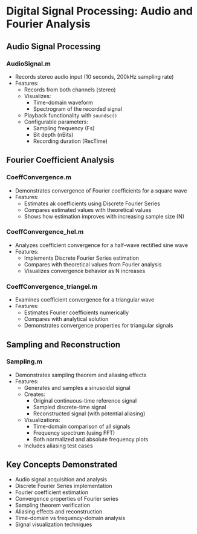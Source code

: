# Digital Signal Processing: Audio and Fourier Analysis

## Audio Signal Processing

### AudioSignal.m
- Records stereo audio input (10 seconds, 200kHz sampling rate)
- Features:
  - Records from both channels (stereo)
  - Visualizes:
    - Time-domain waveform
    - Spectrogram of the recorded signal
  - Playback functionality with `soundsc()`
  - Configurable parameters:
    - Sampling frequency (Fs)
    - Bit depth (nBits)
    - Recording duration (RecTime)

## Fourier Coefficient Analysis

### CoeffConvergence.m
- Demonstrates convergence of Fourier coefficients for a square wave
- Features:
  - Estimates ak coefficients using Discrete Fourier Series
  - Compares estimated values with theoretical values
  - Shows how estimation improves with increasing sample size (N)

### CoeffConvergence_hel.m
- Analyzes coefficient convergence for a half-wave rectified sine wave
- Features:
  - Implements Discrete Fourier Series estimation
  - Compares with theoretical values from Fourier analysis
  - Visualizes convergence behavior as N increases

### CoeffConvergence_triangel.m
- Examines coefficient convergence for a triangular wave
- Features:
  - Estimates Fourier coefficients numerically
  - Compares with analytical solution
  - Demonstrates convergence properties for triangular signals

## Sampling and Reconstruction

### Sampling.m
- Demonstrates sampling theorem and aliasing effects
- Features:
  - Generates and samples a sinusoidal signal
  - Creates:
    - Original continuous-time reference signal
    - Sampled discrete-time signal
    - Reconstructed signal (with potential aliasing)
  - Visualizations:
    - Time-domain comparison of all signals
    - Frequency spectrum (using FFT)
    - Both normalized and absolute frequency plots
  - Includes aliasing test cases

## Key Concepts Demonstrated
- Audio signal acquisition and analysis
- Discrete Fourier Series implementation
- Fourier coefficient estimation
- Convergence properties of Fourier series
- Sampling theorem verification
- Aliasing effects and reconstruction
- Time-domain vs frequency-domain analysis
- Signal visualization techniques

